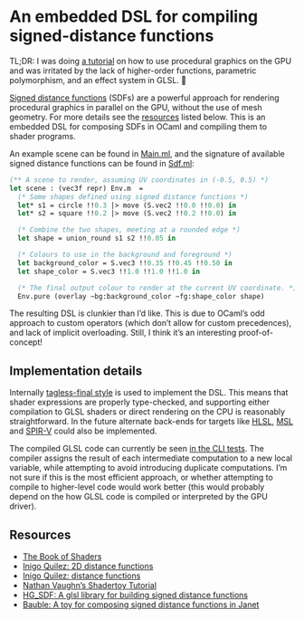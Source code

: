 # An embedded DSL for compiling signed-distance functions

TL;DR: I was doing [a tutorial](https://inspirnathan.com/posts/47-shadertoy-tutorial-part-1/)
on how to use procedural graphics on the GPU and was irritated by the lack of
higher-order functions, parametric polymorphism, and an effect system in GLSL. 🥲

[Signed distance functions] (SDFs)  are a powerful approach for rendering
procedural graphics in parallel on the GPU, without the use of mesh geometry.
For more details see the  [resources](#resources) listed below. This is an
embedded DSL for composing SDFs in OCaml and compiling them to shader programs.

An example scene can be found in [Main.ml](./Main.ml), and the signature of
available signed distance functions can be found in [Sdf.ml](./Sdf.ml):

```ocaml
(** A scene to render, assuming UV coordinates in (-0.5, 0.5) *)
let scene : (vec3f repr) Env.m  =
  (* Some shapes defined using signed distance functions *)
  let* s1 = circle !!0.3 |> move (S.vec2 !!0.0 !!0.0) in
  let* s2 = square !!0.2 |> move (S.vec2 !!0.2 !!0.0) in

  (* Combine the two shapes, meeting at a rounded edge *)
  let shape = union_round s1 s2 !!0.05 in

  (* Colours to use in the background and foreground *)
  let background_color = S.vec3 !!0.35 !!0.45 !!0.50 in
  let shape_color = S.vec3 !!1.0 !!1.0 !!1.0 in

  (* The final output colour to render at the current UV coordinate. *)
  Env.pure (overlay ~bg:background_color ~fg:shape_color shape)
```

The resulting DSL is clunkier than I’d like. This is due to OCaml’s odd approach to
custom operators (which don’t allow for custom precedences), and lack of
implicit overloading. Still, I think it’s an interesting proof-of-concept!

## Implementation details

Internally [tagless-final style] is used to implement the DSL. This means that
shader expressions are properly type-checked, and supporting either compilation
to GLSL shaders or direct rendering on the CPU is reasonably straightforward. In
the future alternate back-ends for targets like [HLSL], [MSL] and [SPIR-V] could
also be implemented.

The compiled GLSL code can currently be seen [in the CLI tests](./tests.t). The
compiler assigns the result of each intermediate computation to a new local
variable, while attempting to avoid introducing duplicate computations. I’m not
sure if this is the most efficient approach, or whether attempting to compile to
higher-level code would work better (this would probably depend on the how GLSL
code is compiled or interpreted by the GPU driver).

[Signed distance functions]: https://en.wikipedia.org/wiki/Signed_distance_function
[tagless-final style]: https://okmij.org/ftp/tagless-final/
[Shadertoy]: https://www.shadertoy.com
[HLSL]: https://learn.microsoft.com/en-us/windows/win32/direct3dhlsl/dx-graphics-hlsl
[MSL]: https://developer.apple.com/metal/Metal-Shading-Language-Specification.pdf
[SPIR-V]: https://www.khronos.org/spir/

## Resources

- [The Book of Shaders](https://thebookofshaders.com/)
- [Inigo Quilez: 2D distance functions](https://iquilezles.org/articles/distfunctions2d/)
- [Inigo Quilez: distance functions](https://iquilezles.org/articles/distfunctions/)
- [Nathan Vaughn’s Shadertoy Tutorial](https://inspirnathan.com/posts/47-shadertoy-tutorial-part-1/)
- [HG_SDF: A glsl library for building signed distance functions](https://mercury.sexy/hg_sdf/)
- [Bauble: A toy for composing signed distance functions in Janet](https://bauble.studio/)

